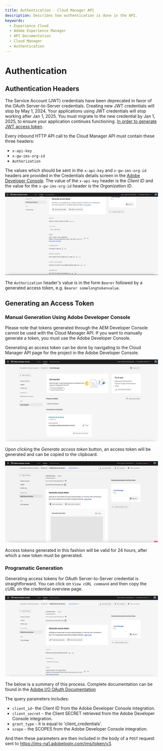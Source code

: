 ```yaml
---
title: Authentication - Cloud Manager API
description: Describes how authentication is done in the API.
keywords:
  - Experience Cloud
  - Adobe Experience Manager
  - API Documentation
  - Cloud Manager
  - Authentication
---
```


# Authentication

## Authentication Headers

<InlineAlert slots="text" variant="warning"/>

The Service Account (JWT) credentials have been deprecated in favor of the OAuth Server-to-Server credentials. Creating new JWT credentials will stop by May 1, 2024. Your applications using JWT credentials will stop working after Jan 1, 2025. You must migrate to the new credential by Jan 1, 2025, to ensure your application continues functioning. [In order to generate JWT access token](jwt-authentication.md).

Every inbound HTTP API call to the Cloud Manager API must contain these three headers:

* `x-api-key`
* `x-gw-ims-org-id`
* `Authorization`

The values which should be sent in the `x-api-key` and `x-gw-ims-org-id` headers are provided in the Credentials details screen in the [Adobe Developer Console](https://developer.adobe.com/console). The value of the `x-api-key` header is the _Client ID_ and the value for the `x-gw-ims-org-id` header is the _Organization ID_.

![Credential details](../img/oauth-credential-details.png)

The `Authorization` header's value is in the form `Bearer` followed by a generated access token, e.g. `Bearer somelongtokenvalue`.

## Generating an Access Token

### Manual Generation Using Adobe Developer Console

<InlineAlert slots="text" variant="warning"/>

Please note that tokens generated through the AEM Developer Console cannot be used with the Cloud Manager API. If you want to manually generate a token, you must use the Adobe Developer Console.

Generating an access token can be done by navigating to the Cloud Manager API page for the project in the Adobe Developer Console.

![Generate Access Token](../img/generate-access-token.png)

Upon clicking the _Generate access token_ button, an access token will be generated and can be copied to the clipboard.

![Generated Access Token](../img/generated-access-token.png)

Access tokens generated in this fashion will be valid for 24 hours, after which a new token must be generated.

### Programatic Generation

Generating access tokens for OAuth Server-to-Server credential is straightforward. You can click on `View cURL command` and then copy the cURL on the credential overview page.

![Programatic_Generate Access Token](../img/programatic-generate-access-token.png)

<InlineAlert variant="help" slots="text"/>

The below is a summary of this process. Complete documentation can be found in the [Adobe I/O OAuth Documentation](https://developer.adobe.com/developer-console/docs/guides/authentication/ServerToServerAuthentication/implementation/)

The query parameters includes:

* `client_id`- the Client ID from the Adobe Developer Console integration.
* `client_secret`	- the Client SECRET retrieved from the Adobe Developer Console integration.
* `grant_type` - it is equal to 'client_credentials'.
* `scope` - the SCOPES from the Adobe Developer Console integration.

And then these parameters are then included in the body of a `POST` request sent to https://ims-na1.adobelogin.com/ims/token/v3.
